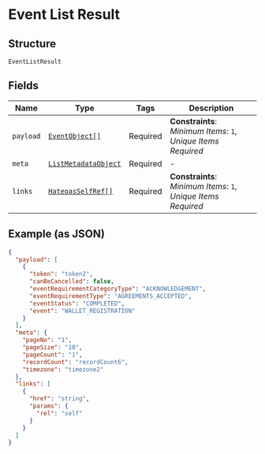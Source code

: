 
# Event List Result

## Structure

`EventListResult`

## Fields

| Name | Type | Tags | Description |
|  --- | --- | --- | --- |
| `payload` | [`EventObject[]`](../../doc/models/event-object.md) | Required | **Constraints**: *Minimum Items*: `1`, *Unique Items Required* |
| `meta` | [`ListMetadataObject`](../../doc/models/list-metadata-object.md) | Required | - |
| `links` | [`HateoasSelfRef[]`](../../doc/models/hateoas-self-ref.md) | Required | **Constraints**: *Minimum Items*: `1`, *Unique Items Required* |

## Example (as JSON)

```json
{
  "payload": [
    {
      "token": "token2",
      "canBeCancelled": false,
      "eventRequirementCategoryType": "ACKNOWLEDGEMENT",
      "eventRequirementType": "AGREEMENTS_ACCEPTED",
      "eventStatus": "COMPLETED",
      "event": "WALLET_REGISTRATION"
    }
  ],
  "meta": {
    "pageNo": "1",
    "pageSize": "10",
    "pageCount": "1",
    "recordCount": "recordCount6",
    "timezone": "timezone2"
  },
  "links": [
    {
      "href": "string",
      "params": {
        "rel": "self"
      }
    }
  ]
}
```

